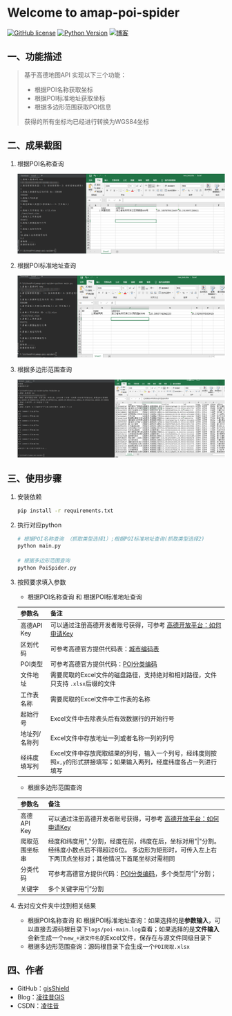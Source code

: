 # Welcome to amap-poi-spider

[![GitHub license](https://img.shields.io/github/license/gisShield/amap-poi-spider)](https://github.com/gisShield/amap-poi-spider/blob/main/LICENSE)  [![Python Version](https://img.shields.io/badge/python-3.8-brightgreen)](https://www.python.org/)    [![博客](https://img.shields.io/badge/Blog-%E5%87%8C%E5%BE%80%E6%98%94GIS-blue)](https://darkgis.top/)

## 一、功能描述

> 基于高德地图API 实现以下三个功能：
>
> - 根据POI名称获取坐标
> - 根据POI标准地址获取坐标
> - 根据多边形范围获取POI信息
>
> 获得的所有坐标均已经进行转换为WGS84坐标

## 二、成果截图

1. 根据POI名称查询

   ![根据名称获取坐标](imgs/根据名称获取坐标.png)

2. 根据POI标准地址查询

   ![根据地址爬取坐标](imgs/根据地址爬取坐标.png)

3. 根据多边形范围查询

   ![根据范围爬取](imgs/根据范围爬取.png)

## 三、使用步骤

1. 安装依赖

   ```bash
   pip install -r requirements.txt
   ```

2. 执行对应python

   ```bash
   # 根据POI名称查询 （抓取类型选择1）;根据POI标准地址查询(抓取类型选择2)
   python main.py 
   
   # 根据多边形范围查询
   python PoiSpider.py
   ```

3. 按照要求填入参数

   - 根据POI名称查询 和 根据POI标准地址查询

   | 参数名        | 备注                                                         |
   | ------------- | ------------------------------------------------------------ |
   | 高德API Key   | 可以通过注册高德开发者账号获得，可参考 [高德开放平台：如何申请Key](https://lbs.amap.com/faq/quota-key/key/39669) |
   | 区划代码      | 可参考高德官方提供代码表：[城市编码表](https://a.amap.com/lbs/static/amap_3dmap_lite/AMap_adcode_citycode.zip) |
   | POI类型       | 可参考高德官方提供代码：[POI分类编码](https://a.amap.com/lbs/static/amap_poicode.xlsx.zip) |
   | 文件地址      | 需要爬取的Excel文件的磁盘路径，支持绝对和相对路径，文件只支持 `.xlsx`后缀的文件 |
   | 工作表名称    | 需要爬取的Excel文件中工作表的名称                            |
   | 起始行号      | Excel文件中去除表头后有效数据行的开始行号                    |
   | 地址列/名称列 | Excel文件中存放地址一列或者名称一列的列号                    |
   | 经纬度填写列  | Excel文件中存放爬取结果的列号，输入一个列号，经纬度则按照`x,y`的形式拼接填写；如果输入两列，经度纬度各占一列进行填写 |

   - 根据多边形范围查询

   | 参数名         | 备注                                                         |
   | -------------- | ------------------------------------------------------------ |
   | 高德API Key    | 可以通过注册高德开发者账号获得，可参考 [高德开放平台：如何申请Key](https://lbs.amap.com/faq/quota-key/key/39669) |
   | 爬取范围坐标串 | 经度和纬度用","分割，经度在前，纬度在后，坐标对用"\|"分割。经纬度小数点后不得超过6位。     多边形为矩形时，可传入左上右下两顶点坐标对；其他情况下首尾坐标对需相同 |
   | 分类代码       | 可参考高德官方提供代码：[POI分类编码](https://a.amap.com/lbs/static/amap_poicode.xlsx.zip)，多个类型用“\|”分割； |
   | 关键字         | 多个关键字用“\|”分割                                         |

4. 去对应文件夹中找到相关结果

   - 根据POI名称查询 和 根据POI标准地址查询：如果选择的是**参数输入**，可以直接去源码根目录下`logs/poi-main.log`查看；如果选择的是**文件输入** 会新生成一个`new_+源文件名`的Excel文件，保存在与源文件同级目录下
   - 根据多边形范围查询：源码根目录下会生成一个`POI爬取.xlsx`

## 四、作者

- GitHub：[gisShield](https://github.com/gisShield)
- Blog：[凌往昔GIS](https://darkgis.top/)
- CSDN：[凌往昔](https://blog.csdn.net/u013420816)

## 

## 